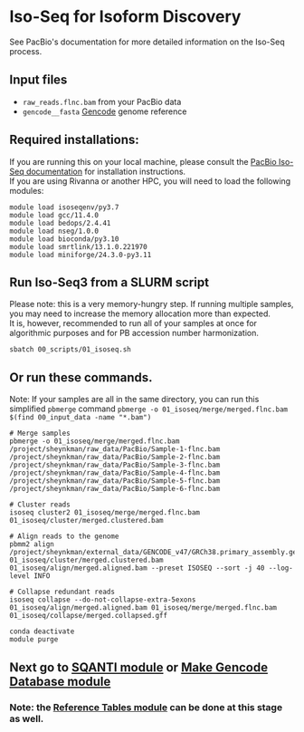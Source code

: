 # Iso-Seq for Isoform Discovery <br />
See PacBio's documentation for more detailed information on the Iso-Seq process. <br />

## Input files <br />
- `raw_reads.flnc.bam` from your PacBio data <br />
- `gencode__fasta` [Gencode](https://www.gencodegenes.org/) genome reference <br />

## Required installations: <br />
If you are running this on your local machine, please consult the [PacBio Iso-Seq documentation](https://github.com/PacificBiosciences/pbbioconda) for installation instructions. <br />
If you are using Rivanna or another HPC, you will need to load the following modules: <br />
```
module load isoseqenv/py3.7
module load gcc/11.4.0
module load bedops/2.4.41
module load nseg/1.0.0
module load bioconda/py3.10
module load smrtlink/13.1.0.221970
module load miniforge/24.3.0-py3.11
```

## Run Iso-Seq3 from a SLURM script <br />
Please note: this is a very memory-hungry step. If running multiple samples, you may need to increase the memory allocation more than expected. <br />
It is, however, recommended to run all of your samples at once for algorithmic purposes and for PB accession number harmonization. <br />
```
sbatch 00_scripts/01_isoseq.sh
```
## Or run these commands. <br />
Note: If your samples are all in the same directory, you can run this simplified `pbmerge` command `pbmerge -o 01_isoseq/merge/merged.flnc.bam $(find 00_input_data -name "*.bam")`
```
# Merge samples
pbmerge -o 01_isoseq/merge/merged.flnc.bam /project/sheynkman/raw_data/PacBio/Sample-1-flnc.bam /project/sheynkman/raw_data/PacBio/Sample-2-flnc.bam /project/sheynkman/raw_data/PacBio/Sample-3-flnc.bam /project/sheynkman/raw_data/PacBio/Sample-4-flnc.bam /project/sheynkman/raw_data/PacBio/Sample-5-flnc.bam /project/sheynkman/raw_data/PacBio/Sample-6-flnc.bam

# Cluster reads
isoseq cluster2 01_isoseq/merge/merged.flnc.bam 01_isoseq/cluster/merged.clustered.bam

# Align reads to the genome 
pbmm2 align /project/sheynkman/external_data/GENCODE_v47/GRCh38.primary_assembly.genome.fa 01_isoseq/cluster/merged.clustered.bam 01_isoseq/align/merged.aligned.bam --preset ISOSEQ --sort -j 40 --log-level INFO

# Collapse redundant reads
isoseq collapse --do-not-collapse-extra-5exons 01_isoseq/align/merged.aligned.bam 01_isoseq/merge/merged.flnc.bam 01_isoseq/collapse/merged.collapsed.gff

conda deactivate
module purge
```

## Next go to [SQANTI module](https://github.com/efwatts/LRP_Troubleshooting/tree/main/02_sqanti) or [Make Gencode Database module](https://github.com/efwatts/LRP_Troubleshooting/tree/main/02_make_gencode_database)
### Note: the [Reference Tables  module](https://github.com/efwatts/LRP_Troubleshooting/tree/main/01_reference_tables) can be done at this stage as well. 

